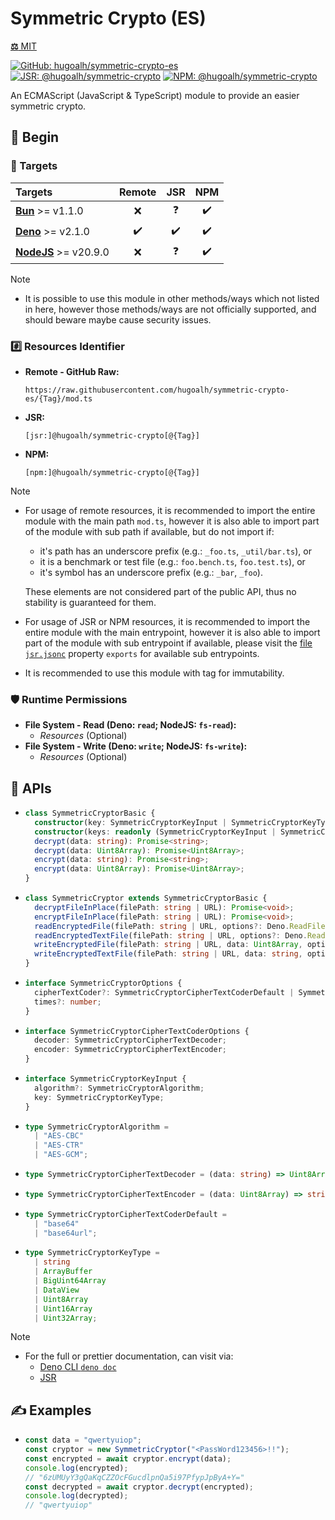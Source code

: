 # Symmetric Crypto (ES)

[**⚖️** MIT](./LICENSE.md)

[![GitHub: hugoalh/symmetric-crypto-es](https://img.shields.io/github/v/release/hugoalh/symmetric-crypto-es?label=hugoalh/symmetric-crypto-es&labelColor=181717&logo=github&logoColor=ffffff&sort=semver&style=flat "GitHub: hugoalh/symmetric-crypto-es")](https://github.com/hugoalh/symmetric-crypto-es)
[![JSR: @hugoalh/symmetric-crypto](https://img.shields.io/jsr/v/@hugoalh/symmetric-crypto?label=@hugoalh/symmetric-crypto&labelColor=F7DF1E&logo=jsr&logoColor=000000&style=flat "JSR: @hugoalh/symmetric-crypto")](https://jsr.io/@hugoalh/symmetric-crypto)
[![NPM: @hugoalh/symmetric-crypto](https://img.shields.io/npm/v/@hugoalh/symmetric-crypto?label=@hugoalh/symmetric-crypto&labelColor=CB3837&logo=npm&logoColor=ffffff&style=flat "NPM: @hugoalh/symmetric-crypto")](https://www.npmjs.com/package/@hugoalh/symmetric-crypto)

An ECMAScript (JavaScript & TypeScript) module to provide an easier symmetric crypto.

## 🔰 Begin

### 🎯 Targets

| **Targets** | **Remote** | **JSR** | **NPM** |
|:--|:-:|:-:|:-:|
| **[Bun](https://bun.sh/)** >= v1.1.0 | ❌ | ❓ | ✔️ |
| **[Deno](https://deno.land/)** >= v2.1.0 | ✔️ | ✔️ | ✔️ |
| **[NodeJS](https://nodejs.org/)** >= v20.9.0 | ❌ | ❓ | ✔️ |

> [!NOTE]
> - It is possible to use this module in other methods/ways which not listed in here, however those methods/ways are not officially supported, and should beware maybe cause security issues.

### #️⃣ Resources Identifier

- **Remote - GitHub Raw:**
  ```
  https://raw.githubusercontent.com/hugoalh/symmetric-crypto-es/{Tag}/mod.ts
  ```
- **JSR:**
  ```
  [jsr:]@hugoalh/symmetric-crypto[@{Tag}]
  ```
- **NPM:**
  ```
  [npm:]@hugoalh/symmetric-crypto[@{Tag}]
  ```

> [!NOTE]
> - For usage of remote resources, it is recommended to import the entire module with the main path `mod.ts`, however it is also able to import part of the module with sub path if available, but do not import if:
>
>   - it's path has an underscore prefix (e.g.: `_foo.ts`, `_util/bar.ts`), or
>   - it is a benchmark or test file (e.g.: `foo.bench.ts`, `foo.test.ts`), or
>   - it's symbol has an underscore prefix (e.g.: `_bar`, `_foo`).
>
>   These elements are not considered part of the public API, thus no stability is guaranteed for them.
> - For usage of JSR or NPM resources, it is recommended to import the entire module with the main entrypoint, however it is also able to import part of the module with sub entrypoint if available, please visit the [file `jsr.jsonc`](./jsr.jsonc) property `exports` for available sub entrypoints.
> - It is recommended to use this module with tag for immutability.

### 🛡️ Runtime Permissions

- **File System - Read (Deno: `read`; NodeJS: `fs-read`):**
  - *Resources* (Optional)
- **File System - Write (Deno: `write`; NodeJS: `fs-write`):**
  - *Resources* (Optional)

## 🧩 APIs

- ```ts
  class SymmetricCryptorBasic {
    constructor(key: SymmetricCryptorKeyInput | SymmetricCryptorKeyType, options?: SymmetricCryptorOptions);
    constructor(keys: readonly (SymmetricCryptorKeyInput | SymmetricCryptorKeyType)[], options?: Omit<SymmetricCryptorOptions, "times">);
    decrypt(data: string): Promise<string>;
    decrypt(data: Uint8Array): Promise<Uint8Array>;
    encrypt(data: string): Promise<string>;
    encrypt(data: Uint8Array): Promise<Uint8Array>;
  }
  ```
- ```ts
  class SymmetricCryptor extends SymmetricCryptorBasic {
    decryptFileInPlace(filePath: string | URL): Promise<void>;
    encryptFileInPlace(filePath: string | URL): Promise<void>;
    readEncryptedFile(filePath: string | URL, options?: Deno.ReadFileOptions): Promise<Uint8Array>;
    readEncryptedTextFile(filePath: string | URL, options?: Deno.ReadFileOptions): Promise<string>;
    writeEncryptedFile(filePath: string | URL, data: Uint8Array, options?: Omit<Deno.WriteFileOptions, "append">): Promise<void>;
    writeEncryptedTextFile(filePath: string | URL, data: string, options?: Omit<Deno.WriteFileOptions, "append">): Promise<void>;
  }
  ```
- ```ts
  interface SymmetricCryptorOptions {
    cipherTextCoder?: SymmetricCryptorCipherTextCoderDefault | SymmetricCryptorCipherTextCoderOptions;
    times?: number;
  }
  ```
- ```ts
  interface SymmetricCryptorCipherTextCoderOptions {
    decoder: SymmetricCryptorCipherTextDecoder;
    encoder: SymmetricCryptorCipherTextEncoder;
  }
  ```
- ```ts
  interface SymmetricCryptorKeyInput {
    algorithm?: SymmetricCryptorAlgorithm;
    key: SymmetricCryptorKeyType;
  }
  ```
- ```ts
  type SymmetricCryptorAlgorithm =
    | "AES-CBC"
    | "AES-CTR"
    | "AES-GCM";
  ```
- ```ts
  type SymmetricCryptorCipherTextDecoder = (data: string) => Uint8Array | Promise<Uint8Array>;
  ```
- ```ts
  type SymmetricCryptorCipherTextEncoder = (data: Uint8Array) => string | Promise<string>;
  ```
- ```ts
  type SymmetricCryptorCipherTextCoderDefault =
    | "base64"
    | "base64url";
  ```
- ```ts
  type SymmetricCryptorKeyType =
    | string
    | ArrayBuffer
    | BigUint64Array
    | DataView
    | Uint8Array
    | Uint16Array
    | Uint32Array;
  ```

> [!NOTE]
> - For the full or prettier documentation, can visit via:
>   - [Deno CLI `deno doc`](https://docs.deno.com/runtime/reference/cli/documentation_generator/)
>   - [JSR](https://jsr.io/@hugoalh/symmetric-crypto)

## ✍️ Examples

- ```ts
  const data = "qwertyuiop";
  const cryptor = new SymmetricCryptor("<PassWord123456>!!");
  const encrypted = await cryptor.encrypt(data);
  console.log(encrypted);
  // "6zUMUyY3gQaKqCZZOcFGucdlpnQa5i97PfypJpByA+Y="
  const decrypted = await cryptor.decrypt(encrypted);
  console.log(decrypted);
  // "qwertyuiop"
  ```
